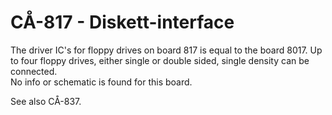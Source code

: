 # CÅ-817 - Diskett-interface
The driver IC's for floppy drives on board 817 is equal to the board 8017. Up to four floppy drives, either single or double sided, single density can be connected.  
No info or schematic is found for this board.  

See also CÅ-837.  

